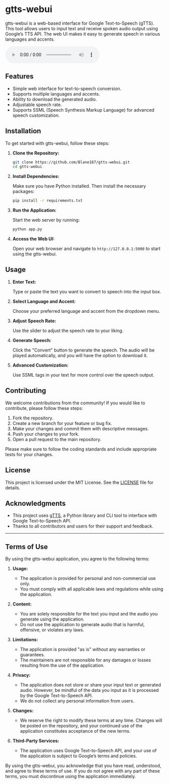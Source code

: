 # gtts-webui

gtts-webui is a web-based interface for Google Text-to-Speech (gTTS). This tool allows users to input text and receive spoken audio output using Google’s TTS API. The web UI makes it easy to generate speech in various languages and accents.

<audio controls>
  <source src="https://github.com/Blane187/gtts-webui/raw/main/output.mp3" type="audio/mp3">

</audio>


## Features

- Simple web interface for text-to-speech conversion.
- Supports multiple languages and accents.
- Ability to download the generated audio.
- Adjustable speech rate.
- Supports SSML (Speech Synthesis Markup Language) for advanced speech customization.

## Installation

To get started with gtts-webui, follow these steps:

1. **Clone the Repository:**

    ```bash
    git clone https://github.com/Blane187/gtts-webui.git
    cd gtts-webui
    ```

2. **Install Dependencies:**

    Make sure you have Python installed. Then install the necessary packages:

    ```bash
    pip install -r requirements.txt
    ```

3. **Run the Application:**

    Start the web server by running:

    ```bash
    python app.py
    ```

4. **Access the Web UI:**

    Open your web browser and navigate to `http://127.0.0.1:5000` to start using the gtts-webui.

## Usage

1. **Enter Text:**

    Type or paste the text you want to convert to speech into the input box.

2. **Select Language and Accent:**

    Choose your preferred language and accent from the dropdown menu.

3. **Adjust Speech Rate:**

    Use the slider to adjust the speech rate to your liking.

4. **Generate Speech:**

    Click the "Convert" button to generate the speech. The audio will be played automatically, and you will have the option to download it.

5. **Advanced Customization:**

    Use SSML tags in your text for more control over the speech output.

## Contributing

We welcome contributions from the community! If you would like to contribute, please follow these steps:

1. Fork the repository.
2. Create a new branch for your feature or bug fix.
3. Make your changes and commit them with descriptive messages.
4. Push your changes to your fork.
5. Open a pull request to the main repository.

Please make sure to follow the coding standards and include appropriate tests for your changes.

## License

This project is licensed under the MIT License. See the [LICENSE](LICENSE) file for details.

## Acknowledgments

- This project uses [gTTS](https://github.com/pndurette/gTTS), a Python library and CLI tool to interface with Google Text-to-Speech API.
- Thanks to all contributors and users for their support and feedback.

---

## Terms of Use

By using the gtts-webui application, you agree to the following terms:

1. **Usage:**
   - The application is provided for personal and non-commercial use only.
   - You must comply with all applicable laws and regulations while using the application.

2. **Content:**
   - You are solely responsible for the text you input and the audio you generate using the application.
   - Do not use the application to generate audio that is harmful, offensive, or violates any laws.

3. **Limitations:**
   - The application is provided "as is" without any warranties or guarantees.
   - The maintainers are not responsible for any damages or losses resulting from the use of the application.

4. **Privacy:**
   - The application does not store or share your input text or generated audio. However, be mindful of the data you input as it is processed by the Google Text-to-Speech API.
   - We do not collect any personal information from users.

5. **Changes:**
   - We reserve the right to modify these terms at any time. Changes will be posted on the repository, and your continued use of the application constitutes acceptance of the new terms.

6. **Third-Party Services:**
   - The application uses Google Text-to-Speech API, and your use of the application is subject to Google’s terms and policies.

By using the gtts-webui, you acknowledge that you have read, understood, and agree to these terms of use. If you do not agree with any part of these terms, you must discontinue using the application immediately.

